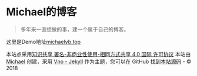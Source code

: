 # Michael的博客
>多年来一直想做的事，建一个属于自己的博客。

这里是Demo地址[michaelyb.top](http://michaelyb.top)


<section class="footer">
    <footer>
    	<span class="footer__copyright">本站点采用<a href="http://creativecommons.org/licenses/by-nc-sa/4.0/">知识共享 署名-非商业性使用-相同方式共享 4.0 国际 许可协议</a></span>
        <span class="footer__copyright">本站由 <a href="http://www.michaelyb.top/about">Michael</a>
        创建，采用 <a href="https://github.com/onevcat/vno-jekyll">Vno - Jekyll</a> 作为主题，您可以在 GitHub 找到<a href="https://github.com/onevcat/OneV-s-Den">本站源码</a> - &copy; 2018</span>
    </footer>
</section>
